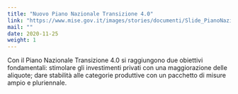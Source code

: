 ```yaml
---
title: "Nuovo Piano Nazionale Transizione 4.0"
link: "https://www.mise.gov.it/images/stories/documenti/Slide_PianoNazioneTransizione40-19-11-20.pdf"
mail: ""
date: 2020-11-25
weight: 1
---
```


Con il Piano Nazionale Transizione 4.0 si raggiungono due obiettivi fondamentali: stimolare gli investimenti privati con una maggiorazione delle aliquote; dare stabilità alle categorie produttive con un pacchetto di misure ampio e pluriennale.
